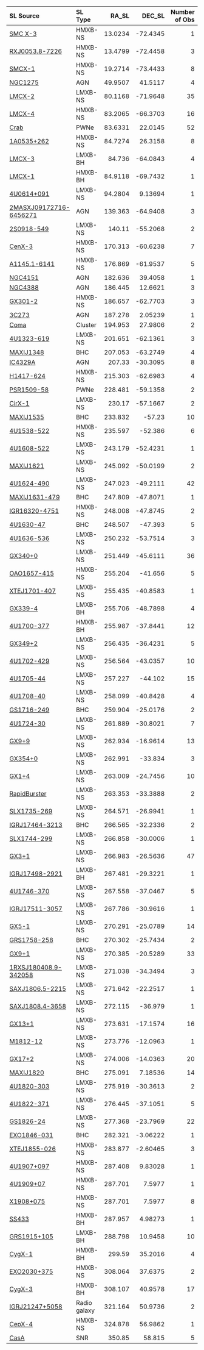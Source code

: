 | SL Source                                                                                        | SL Type      |    RA_SL |    DEC_SL |   Number of Obs |
|:-------------------------------------------------------------------------------------------------|:-------------|---------:|----------:|----------------:|
| [SMC X-3](SMCX-3/SMCX-3_summary.html)                                               | HMXB-NS      |  13.0234 | -72.4345  |               1 |
| <a href=RXJ0053.8-7226/RXJ0053.8-7226_summary.html > RXJ0053.8-7226 </a>                         | HMXB-NS      |  13.4799 | -72.4458  |               3 |
| <a href=SMCX-1/SMCX-1_summary.html > SMCX-1 </a>                                                 | HMXB-NS      |  19.2714 | -73.4433  |               8 |
| <a href=NGC1275/NGC1275_summary.html > NGC1275 </a>                                              | AGN          |  49.9507 |  41.5117  |               4 |
| <a href=LMCX-2/LMCX-2_summary.html > LMCX-2 </a>                                                 | LMXB-NS      |  80.1168 | -71.9648  |              35 |
| <a href=LMCX-4/LMCX-4_summary.html > LMCX-4 </a>                                                 | HMXB-NS      |  83.2065 | -66.3703  |              16 |
| <a href=Crab/Crab_summary.html > Crab </a>                                                       | PWNe         |  83.6331 |  22.0145  |              52 |
| <a href=1A0535+262/1A0535+262_summary.html > 1A0535+262 </a>                                     | HMXB-NS      |  84.7274 |  26.3158  |               8 |
| <a href=LMCX-3/LMCX-3_summary.html > LMCX-3 </a>                                                 | LMXB-BH      |  84.736  | -64.0843  |               4 |
| <a href=LMCX-1/LMCX-1_summary.html > LMCX-1 </a>                                                 | HMXB-BH      |  84.9118 | -69.7432  |               1 |
| <a href=4U0614+091/4U0614+091_summary.html > 4U0614+091 </a>                                     | LMXB-NS      |  94.2804 |   9.13694 |               1 |
| <a href=2MASXJ09172716-6456271/2MASXJ09172716-6456271_summary.html > 2MASXJ09172716-6456271 </a> | AGN          | 139.363  | -64.9408  |               3 |
| <a href=2S0918-549/2S0918-549_summary.html > 2S0918-549 </a>                                     | LMXB-NS      | 140.11   | -55.2068  |               2 |
| <a href=CenX-3/CenX-3_summary.html > CenX-3 </a>                                                 | HMXB-NS      | 170.313  | -60.6238  |               7 |
| <a href=A1145.1-6141/A1145.1-6141_summary.html > A1145.1-6141 </a>                               | HMXB-NS      | 176.869  | -61.9537  |               5 |
| <a href=NGC4151/NGC4151_summary.html > NGC4151 </a>                                              | AGN          | 182.636  |  39.4058  |               1 |
| <a href=NGC4388/NGC4388_summary.html > NGC4388 </a>                                              | AGN          | 186.445  |  12.6621  |               3 |
| <a href=GX301-2/GX301-2_summary.html > GX301-2 </a>                                              | HMXB-NS      | 186.657  | -62.7703  |               3 |
| <a href=3C273/3C273_summary.html > 3C273 </a>                                                    | AGN          | 187.278  |   2.05239 |               1 |
| <a href=Coma/Coma_summary.html > Coma </a>                                                       | Cluster      | 194.953  |  27.9806  |               2 |
| <a href=4U1323-619/4U1323-619_summary.html > 4U1323-619 </a>                                     | LMXB-NS      | 201.651  | -62.1361  |               3 |
| <a href=MAXIJ1348/MAXIJ1348_summary.html > MAXIJ1348 </a>                                        | BHC          | 207.053  | -63.2749  |               4 |
| <a href=IC4329A/IC4329A_summary.html > IC4329A </a>                                              | AGN          | 207.33   | -30.3095  |               8 |
| <a href=H1417-624/H1417-624_summary.html > H1417-624 </a>                                        | HMXB-NS      | 215.303  | -62.6983  |               4 |
| <a href=PSR1509-58/PSR1509-58_summary.html > PSR1509-58 </a>                                     | PWNe         | 228.481  | -59.1358  |               2 |
| <a href=CirX-1/CirX-1_summary.html > CirX-1 </a>                                                 | LMXB-NS      | 230.17   | -57.1667  |               2 |
| <a href=MAXIJ1535/MAXIJ1535_summary.html > MAXIJ1535 </a>                                        | BHC          | 233.832  | -57.23    |              10 |
| <a href=4U1538-522/4U1538-522_summary.html > 4U1538-522 </a>                                     | HMXB-NS      | 235.597  | -52.386   |               6 |
| <a href=4U1608-522/4U1608-522_summary.html > 4U1608-522 </a>                                     | LMXB-NS      | 243.179  | -52.4231  |               1 |
| <a href=MAXIJ1621/MAXIJ1621_summary.html > MAXIJ1621 </a>                                        | LMXB-NS      | 245.092  | -50.0199  |               2 |
| <a href=4U1624-490/4U1624-490_summary.html > 4U1624-490 </a>                                     | LMXB-NS      | 247.023  | -49.2111  |              42 |
| <a href=MAXIJ1631-479/MAXIJ1631-479_summary.html > MAXIJ1631-479 </a>                            | BHC          | 247.809  | -47.8071  |               1 |
| <a href=IGR16320-4751/IGR16320-4751_summary.html > IGR16320-4751 </a>                            | HMXB-NS      | 248.008  | -47.8745  |               2 |
| <a href=4U1630-47/4U1630-47_summary.html > 4U1630-47 </a>                                        | BHC          | 248.507  | -47.393   |               5 |
| <a href=4U1636-536/4U1636-536_summary.html > 4U1636-536 </a>                                     | LMXB-NS      | 250.232  | -53.7514  |               3 |
| <a href=GX340+0/GX340+0_summary.html > GX340+0 </a>                                              | LMXB-NS      | 251.449  | -45.6111  |              36 |
| <a href=OAO1657-415/OAO1657-415_summary.html > OAO1657-415 </a>                                  | HMXB-NS      | 255.204  | -41.656   |               5 |
| <a href=XTEJ1701-407/XTEJ1701-407_summary.html > XTEJ1701-407 </a>                               | LMXB-NS      | 255.435  | -40.8583  |               1 |
| <a href=GX339-4/GX339-4_summary.html > GX339-4 </a>                                              | LMXB-BH      | 255.706  | -48.7898  |               4 |
| <a href=4U1700-377/4U1700-377_summary.html > 4U1700-377 </a>                                     | HMXB-BH      | 255.987  | -37.8441  |              12 |
| <a href=GX349+2/GX349+2_summary.html > GX349+2 </a>                                              | LMXB-NS      | 256.435  | -36.4231  |               5 |
| <a href=4U1702-429/4U1702-429_summary.html > 4U1702-429 </a>                                     | LMXB-NS      | 256.564  | -43.0357  |              10 |
| <a href=4U1705-44/4U1705-44_summary.html > 4U1705-44 </a>                                        | LMXB-NS      | 257.227  | -44.102   |              15 |
| <a href=4U1708-40/4U1708-40_summary.html > 4U1708-40 </a>                                        | LMXB-NS      | 258.099  | -40.8428  |               4 |
| <a href=GS1716-249/GS1716-249_summary.html > GS1716-249 </a>                                     | BHC          | 259.904  | -25.0176  |               2 |
| <a href=4U1724-30/4U1724-30_summary.html > 4U1724-30 </a>                                        | LMXB-NS      | 261.889  | -30.8021  |               7 |
| <a href=GX9+9/GX9+9_summary.html > GX9+9 </a>                                                    | LMXB-NS      | 262.934  | -16.9614  |              13 |
| <a href=GX354+0/GX354+0_summary.html > GX354+0 </a>                                              | LMXB-NS      | 262.991  | -33.834   |               3 |
| <a href=GX1+4/GX1+4_summary.html > GX1+4 </a>                                                    | LMXB-NS      | 263.009  | -24.7456  |              10 |
| <a href=RapidBurster/RapidBurster_summary.html > RapidBurster </a>                               | LMXB-NS      | 263.353  | -33.3888  |               2 |
| <a href=SLX1735-269/SLX1735-269_summary.html > SLX1735-269 </a>                                  | LMXB-NS      | 264.571  | -26.9941  |               1 |
| <a href=IGRJ17464-3213/IGRJ17464-3213_summary.html > IGRJ17464-3213 </a>                         | BHC          | 266.565  | -32.2336  |               2 |
| <a href=SLX1744-299/SLX1744-299_summary.html > SLX1744-299 </a>                                  | LMXB-NS      | 266.858  | -30.0006  |               1 |
| <a href=GX3+1/GX3+1_summary.html > GX3+1 </a>                                                    | LMXB-NS      | 266.983  | -26.5636  |              47 |
| <a href=IGRJ17498-2921/IGRJ17498-2921_summary.html > IGRJ17498-2921 </a>                         | LMXB-BH      | 267.481  | -29.3221  |               1 |
| <a href=4U1746-370/4U1746-370_summary.html > 4U1746-370 </a>                                     | LMXB-NS      | 267.558  | -37.0467  |               5 |
| <a href=IGRJ17511-3057/IGRJ17511-3057_summary.html > IGRJ17511-3057 </a>                         | LMXB-NS      | 267.786  | -30.9616  |               1 |
| <a href=GX5-1/GX5-1_summary.html > GX5-1 </a>                                                    | LMXB-NS      | 270.291  | -25.0789  |              14 |
| <a href=GRS1758-258/GRS1758-258_summary.html > GRS1758-258 </a>                                  | BHC          | 270.302  | -25.7434  |               2 |
| <a href=GX9+1/GX9+1_summary.html > GX9+1 </a>                                                    | LMXB-NS      | 270.385  | -20.5289  |              33 |
| <a href=1RXSJ180408.9-342058/1RXSJ180408.9-342058_summary.html > 1RXSJ180408.9-342058 </a>       | LMXB-NS      | 271.038  | -34.3494  |               3 |
| <a href=SAXJ1806.5-2215/SAXJ1806.5-2215_summary.html > SAXJ1806.5-2215 </a>                      | LMXB-NS      | 271.642  | -22.2517  |               1 |
| <a href=SAXJ1808.4-3658/SAXJ1808.4-3658_summary.html > SAXJ1808.4-3658 </a>                      | LMXB-NS      | 272.115  | -36.979   |               1 |
| <a href=GX13+1/GX13+1_summary.html > GX13+1 </a>                                                 | LMXB-NS      | 273.631  | -17.1574  |              16 |
| <a href=M1812-12/M1812-12_summary.html > M1812-12 </a>                                           | LMXB-NS      | 273.776  | -12.0963  |               1 |
| <a href=GX17+2/GX17+2_summary.html > GX17+2 </a>                                                 | LMXB-NS      | 274.006  | -14.0363  |              20 |
| <a href=MAXIJ1820/MAXIJ1820_summary.html > MAXIJ1820 </a>                                        | BHC          | 275.091  |   7.18536 |              14 |
| <a href=4U1820-303/4U1820-303_summary.html > 4U1820-303 </a>                                     | LMXB-NS      | 275.919  | -30.3613  |               2 |
| <a href=4U1822-371/4U1822-371_summary.html > 4U1822-371 </a>                                     | LMXB-NS      | 276.445  | -37.1051  |               5 |
| <a href=GS1826-24/GS1826-24_summary.html > GS1826-24 </a>                                        | LMXB-NS      | 277.368  | -23.7969  |              22 |
| <a href=EXO1846-031/EXO1846-031_summary.html > EXO1846-031 </a>                                  | BHC          | 282.321  |  -3.06222 |               1 |
| <a href=XTEJ1855-026/XTEJ1855-026_summary.html > XTEJ1855-026 </a>                               | HMXB-NS      | 283.877  |  -2.60465 |               3 |
| <a href=4U1907+097/4U1907+097_summary.html > 4U1907+097 </a>                                     | HMXB-NS      | 287.408  |   9.83028 |               1 |
| <a href=4U1909+07/4U1909+07_summary.html > 4U1909+07 </a>                                        | HMXB-NS      | 287.701  |   7.5977  |               1 |
| <a href=X1908+075/X1908+075_summary.html > X1908+075 </a>                                        | HMXB-NS      | 287.701  |   7.5977  |               8 |
| <a href=SS433/SS433_summary.html > SS433 </a>                                                    | HMXB-BH      | 287.957  |   4.98273 |               1 |
| <a href=GRS1915+105/GRS1915+105_summary.html > GRS1915+105 </a>                                  | LMXB-BH      | 288.798  |  10.9458  |              10 |
| <a href=CygX-1/CygX-1_summary.html > CygX-1 </a>                                                 | HMXB-BH      | 299.59   |  35.2016  |               4 |
| <a href=EXO2030+375/EXO2030+375_summary.html > EXO2030+375 </a>                                  | HMXB-NS      | 308.064  |  37.6375  |               2 |
| <a href=CygX-3/CygX-3_summary.html > CygX-3 </a>                                                 | HMXB-BH      | 308.107  |  40.9578  |              17 |
| <a href=IGRJ21247+5058/IGRJ21247+5058_summary.html > IGRJ21247+5058 </a>                         | Radio galaxy | 321.164  |  50.9736  |               2 |
| <a href=CepX-4/CepX-4_summary.html > CepX-4 </a>                                                 | HMXB-NS      | 324.878  |  56.9862  |               1 |
| <a href=CasA/CasA_summary.html > CasA </a>                                                       | SNR          | 350.85   |  58.815   |               5 |
